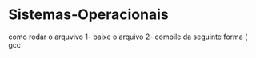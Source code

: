 # Sistemas-Operacionais
como rodar o arquvivo
1- baixe o arquivo
2- compile da seguinte forma ( gcc 
